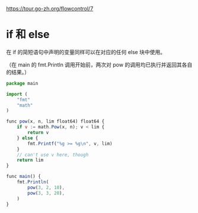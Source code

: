 https://tour.go-zh.org/flowcontrol/7

# if 和 else
在 if 的简短语句中声明的变量同样可以在对应的任何 else 块中使用。

（在 main 的 fmt.Println 调用开始前，两次对 pow 的调用均已执行并返回其各自的结果。）

```js
package main

import (
	"fmt"
	"math"
)

func pow(x, n, lim float64) float64 {
	if v := math.Pow(x, n); v < lim {
		return v
	} else {
		fmt.Printf("%g >= %g\n", v, lim)
	}
	// can't use v here, though
	return lim
}

func main() {
	fmt.Println(
		pow(3, 2, 10),
		pow(3, 3, 20),
	)
}

```

